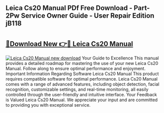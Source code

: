 ## Leica Cs20 Manual PDf Free Download - Part-2Pw Service Owner Guide - User Repair Edition jB118

# <h2><a href="http://bc33155.oget.top/?id=Leica+Cs20+Manual">🔗Download New 👉🔴 Leica Cs20 Manual</a></h2>

[![Leica Cs20 Manual new download](https://i.imgur.com/5g1atiW.png)](http://bc33155.oget.top/?id=Leica+Cs20+Manual)
Your Guide to Excellence This manual provides a detailed roadmap for mastering the use of your new Leica Cs20 Manual. Follow along to ensure optimal performance and enjoyment. Important Information Regarding Software Leica Cs20 Manual This product requires compatible software for optimal performance. Leica Cs20 Manual comes with a range of advanced features, including object detection, facial recognition, customizable settings, and real-time monitoring, all easily controlled through the user-friendly and intuitive interface. Your Feedback is Valued Leica Cs20 Manual. We appreciate your input and are committed to providing you with exceptional service.
